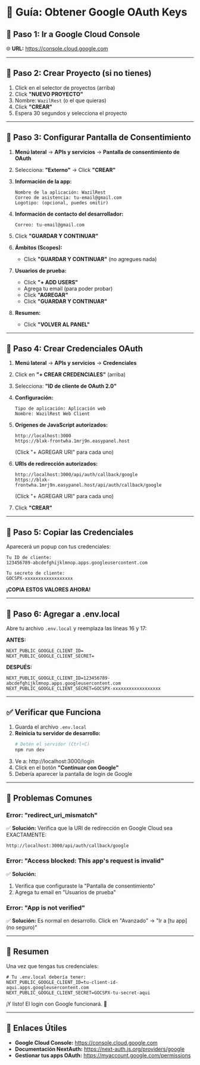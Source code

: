 # 🔑 Guía: Obtener Google OAuth Keys

## 📍 Paso 1: Ir a Google Cloud Console

🌐 **URL:** https://console.cloud.google.com

---

## 📍 Paso 2: Crear Proyecto (si no tienes)

1. Click en el selector de proyectos (arriba)
2. Click **"NUEVO PROYECTO"**
3. Nombre: `WazilRest` (o el que quieras)
4. Click **"CREAR"**
5. Espera 30 segundos y selecciona el proyecto

---

## 📍 Paso 3: Configurar Pantalla de Consentimiento

1. **Menú lateral** → **APIs y servicios** → **Pantalla de consentimiento de OAuth**

2. Selecciona: **"Externo"** → Click **"CREAR"**

3. **Información de la app:**
   ```
   Nombre de la aplicación: WazilRest
   Correo de asistencia: tu-email@gmail.com
   Logotipo: (opcional, puedes omitir)
   ```

4. **Información de contacto del desarrollador:**
   ```
   Correo: tu-email@gmail.com
   ```

5. Click **"GUARDAR Y CONTINUAR"**

6. **Ámbitos (Scopes):**
   - Click **"GUARDAR Y CONTINUAR"** (no agregues nada)

7. **Usuarios de prueba:**
   - Click **"+ ADD USERS"**
   - Agrega tu email (para poder probar)
   - Click **"AGREGAR"**
   - Click **"GUARDAR Y CONTINUAR"**

8. **Resumen:**
   - Click **"VOLVER AL PANEL"**

---

## 📍 Paso 4: Crear Credenciales OAuth

1. **Menú lateral** → **APIs y servicios** → **Credenciales**

2. Click en **"+ CREAR CREDENCIALES"** (arriba)

3. Selecciona: **"ID de cliente de OAuth 2.0"**

4. **Configuración:**
   ```
   Tipo de aplicación: Aplicación web
   Nombre: WazilRest Web Client
   ```

5. **Orígenes de JavaScript autorizados:**
   ```
   http://localhost:3000
   https://blxk-frontwha.1mrj9n.easypanel.host
   ```
   (Click "+ AGREGAR URI" para cada uno)

6. **URIs de redirección autorizados:**
   ```
   http://localhost:3000/api/auth/callback/google
   https://blxk-frontwha.1mrj9n.easypanel.host/api/auth/callback/google
   ```
   (Click "+ AGREGAR URI" para cada uno)

7. Click **"CREAR"**

---

## 📍 Paso 5: Copiar las Credenciales

Aparecerá un popup con tus credenciales:

```
Tu ID de cliente:
123456789-abcdefghijklmnop.apps.googleusercontent.com

Tu secreto de cliente:
GOCSPX-xxxxxxxxxxxxxxxxxx
```

**¡COPIA ESTOS VALORES AHORA!**

---

## 📍 Paso 6: Agregar a .env.local

Abre tu archivo `.env.local` y reemplaza las líneas 16 y 17:

**ANTES:**
```env
NEXT_PUBLIC_GOOGLE_CLIENT_ID=
NEXT_PUBLIC_GOOGLE_CLIENT_SECRET=
```

**DESPUÉS:**
```env
NEXT_PUBLIC_GOOGLE_CLIENT_ID=123456789-abcdefghijklmnop.apps.googleusercontent.com
NEXT_PUBLIC_GOOGLE_CLIENT_SECRET=GOCSPX-xxxxxxxxxxxxxxxxxx
```

---

## ✅ Verificar que Funciona

1. Guarda el archivo `.env.local`
2. **Reinicia tu servidor de desarrollo:**
   ```bash
   # Detén el servidor (Ctrl+C)
   npm run dev
   ```
3. Ve a: http://localhost:3000/login
4. Click en el botón **"Continuar con Google"**
5. Debería aparecer la pantalla de login de Google

---

## 🚨 Problemas Comunes

### Error: "redirect_uri_mismatch"
✅ **Solución:** Verifica que la URI de redirección en Google Cloud sea EXACTAMENTE:
```
http://localhost:3000/api/auth/callback/google
```

### Error: "Access blocked: This app's request is invalid"
✅ **Solución:** 
1. Verifica que configuraste la "Pantalla de consentimiento"
2. Agrega tu email en "Usuarios de prueba"

### Error: "App is not verified"
✅ **Solución:** Es normal en desarrollo. Click en "Avanzado" → "Ir a [tu app] (no seguro)"

---

## 📝 Resumen

Una vez que tengas tus credenciales:

```env
# Tu .env.local debería tener:
NEXT_PUBLIC_GOOGLE_CLIENT_ID=tu-client-id-aqui.apps.googleusercontent.com
NEXT_PUBLIC_GOOGLE_CLIENT_SECRET=GOCSPX-tu-secret-aqui
```

¡Y listo! El login con Google funcionará. 🎉

---

## 🔗 Enlaces Útiles

- **Google Cloud Console:** https://console.cloud.google.com
- **Documentación NextAuth:** https://next-auth.js.org/providers/google
- **Gestionar tus apps OAuth:** https://myaccount.google.com/permissions
